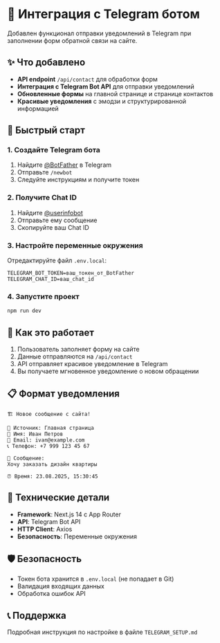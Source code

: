 # 🤖 Интеграция с Telegram ботом

Добавлен функционал отправки уведомлений в Telegram при заполнении форм обратной связи на сайте.

## ✨ Что добавлено

- **API endpoint** `/api/contact` для обработки форм
- **Интеграция с Telegram Bot API** для отправки уведомлений
- **Обновленные формы** на главной странице и странице контактов
- **Красивые уведомления** с эмодзи и структурированной информацией

## 🚀 Быстрый старт

### 1. Создайте Telegram бота

1. Найдите [@BotFather](https://t.me/BotFather) в Telegram
2. Отправьте `/newbot`
3. Следуйте инструкциям и получите токен

### 2. Получите Chat ID

1. Найдите [@userinfobot](https://t.me/userinfobot)
2. Отправьте ему сообщение
3. Скопируйте ваш Chat ID

### 3. Настройте переменные окружения

Отредактируйте файл `.env.local`:

```env
TELEGRAM_BOT_TOKEN=ваш_токен_от_BotFather
TELEGRAM_CHAT_ID=ваш_chat_id
```

### 4. Запустите проект

```bash
npm run dev
```

## 📱 Как это работает

1. Пользователь заполняет форму на сайте
2. Данные отправляются на `/api/contact`
3. API отправляет красивое уведомление в Telegram
4. Вы получаете мгновенное уведомление о новом обращении

## 📋 Формат уведомления

```
🏗️ Новое сообщение с сайта!

📍 Источник: Главная страница
👤 Имя: Иван Петров
📧 Email: ivan@example.com
📞 Телефон: +7 999 123 45 67

💬 Сообщение:
Хочу заказать дизайн квартиры

⏰ Время: 23.08.2025, 15:30:45
```

## 🔧 Технические детали

- **Framework**: Next.js 14 с App Router
- **API**: Telegram Bot API
- **HTTP Client**: Axios
- **Безопасность**: Переменные окружения

## 🛡️ Безопасность

- Токен бота хранится в `.env.local` (не попадает в Git)
- Валидация входящих данных
- Обработка ошибок API

## 📞 Поддержка

Подробная инструкция по настройке в файле `TELEGRAM_SETUP.md`
